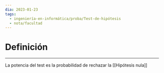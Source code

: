```yaml
---
dia: 2023-01-23
tags:
  - ingeniería-en-informática/proba/Test-de-hipótesis
  - nota/facultad
---
```

# Definición
---
La potencia del test es la probabilidad de rechazar la [[Hipótesis nula]]